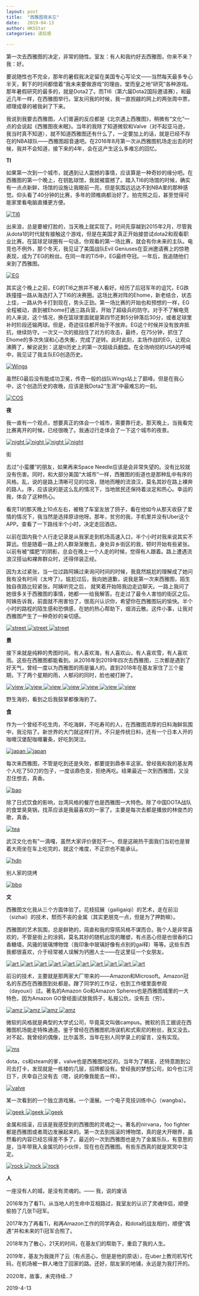 ```yaml
---
layout: post
title:  "西雅图夜未忘"
date:   2019-04-13
author: HKSStar
categories: 读后感

---
```


第一次去西雅图的决定，非常的随性。室友：有人和我约好去西雅图，你来不来？我：好。

要说随性也不完全，那年的暑假我决定留在美国专心写论文——当然每天最多专心半天，剩下的时间都借着“我未来要做游戏”的理由，堂而皇之地“研究”各种游戏。那年暑假研究的最多的，就是Dota2了。而TI6（第六届Dota2国际邀请赛），和最近几年一样，在西雅图举行。室友问我的时候，我一直觊觎的网上的两张周中票，顺理成章的被我剁了下来。

我说到我要去西雅图，人们普遍的反应都是《北京遇上西雅图》，稍微有“文化”一点的会说起《西雅图夜未眠》。当年的我除了知道微软和Valve（对不起亚马逊，我当时真不知道），就不知道西雅图还有什么了，一定要加上的话，就是已经不存在的NBA球队——西雅图超音速吧。在2016年8月第一次从西雅图机场走出去的时候，我并不会知道，接下来的4年，会在这产生这么多难忘的回忆。

**TI**


如果第一次到一个城市，就遇到让人震撼的事情，应该算是一种奇妙的缘分吧。在西雅图的第一个晚上，在钥匙球馆，我就被震撼了。踏入TI6的场馆的时候，确实有一点点新鲜，场馆的设施让我眼前一亮，但是氛围远远达不到NBA里的那种感觉。仰头看了40分钟的比赛，多年的颈椎病都治好了。拍完照之后，甚至觉得可能家里看电脑直播更方便。

<a href="https://radiump.github.io/myblog/assets/images/sea/1.jpg"  data-lightbox="falcon9-large">
  <img src="https://radiump.github.io/myblog/assets/images/sea/1.jpg" title="TI6">
</a>


出来浪，总是要被打脸的，当天晚上就实现了。时间先穿越到2015年2月，尽管我从dota1的时代就有接触这个游戏，但是在美国才真正开始接尝试dota2和观看职业比赛。在篮球足球圈有一句话，你观看的第一场比赛，就会有你未来的主队。电竞也不例外，那个冬天，我见证了美国战队Evil Geniuses在亚洲邀请赛上的惊艳表现，成为了EG的粉丝。在同一年的TI5中，EG最终夺冠。一年后，我追随他们来到了西雅图。

<a href="https://radiump.github.io/myblog/assets/images/sea/2.jpg"  data-lightbox="falcon9-large">
  <img src="https://radiump.github.io/myblog/assets/images/sea/2.jpg" title="EG">
</a>


其实这个晚上之前，EG的TI6之旅并不被人看好。经历了后冠军年的诅咒，EG跌跌撞撞一路从海选打入了TI6的决赛圈。这场比赛对阵的Ehome，新老结合，状态上佳，一路从外卡打到现在，势头正劲。第一场比赛的开始也和预想的一样，EG全程被动，直到被Ehome打通三路兵营，开始了超级兵的防守。对于不了解电竞的人来说，这个情况，换在篮球里面就是第四节还剩5分钟落后30分，或者足球里补时阶段还输两球。但是，奇迹往往都开始于不放弃。EG这个时候并没有放弃抵抗，继续防守。一次又一次的抵挡住了对方的攻击，最终，在75分钟，抓住了Ehome的多次失误和心态失衡，完成了逆转。此时此刻，主场作战的EG，让观众沸腾了，解说说到：这是ti历史上的第一次超级兵翻盘。在全场响彻的USA的呼喊中，我见证了我主队EG创造历史。


<a href="https://radiump.github.io/myblog/assets/images/sea/3.jpg"  data-lightbox="falcon9-large">
  <img src="https://radiump.github.io/myblog/assets/images/sea/3.jpg" title="Wings">
</a>

虽然EG最后没有能成功卫冕，传奇一般的战队Wings站上了巅峰。但是在我心中，这个创造历史的夜晚，应该是我Dota2“生涯”中最难忘的一刻。


<a href="https://radiump.github.io/myblog/assets/images/sea/4.jpg"  data-lightbox="falcon9-large">
  <img src="https://radiump.github.io/myblog/assets/images/sea/4.jpg" title="COS">
</a>

**夜**

我一直有一个观点，想要真正的体会一个城市，需要靠行走。那天晚上，当我看完比赛离开的时候，已经很晚了。我通过行走体会了一下这个城市的夜景。


<a href="https://radiump.github.io/myblog/assets/images/sea/5.jpg"  data-lightbox="falcon9-large">
  <img src="https://radiump.github.io/myblog/assets/images/sea/5.jpg" title="night">
</a>

<a href="https://radiump.github.io/myblog/assets/images/sea/6.jpg"  data-lightbox="falcon9-large">
  <img src="https://radiump.github.io/myblog/assets/images/sea/6.jpg" title="night">
</a>

<a href="https://radiump.github.io/myblog/assets/images/sea/7.jpg"  data-lightbox="falcon9-large">
  <img src="https://radiump.github.io/myblog/assets/images/sea/7.jpg" title="night">
</a>

<a href="https://radiump.github.io/myblog/assets/images/sea/8.jpg"  data-lightbox="falcon9-large">
  <img src="https://radiump.github.io/myblog/assets/images/sea/8.jpg" title="night">
</a>

街

去过“小蛮腰”的朋友，如果再来Space Needle应该是会非常失望的。没有比较就没有伤害。同时，和大部分美国“大城市”一样，西雅图的街道也是那种乱中有序的风格。乱，说的是路上清晰可见的垃圾，随地而睡的流浪汉，莫名其妙在路上裸奔的路人。序，应该说的是这么乱的情况下，当地居民还保持着淡定和热心。幸运的我，体会了这种热心。

看完TI的那天晚上10点左右，被租了车室友放了鸽子，看在他如今从那天收获了爱情的情况下，我当然是选择原谅他呀。那年，贫穷的我，手机里并没有Uber这个APP。查看了一下路线半个小时，决定走回酒店。

以前在国内我个人行走记录是从我家走到机场高速入口，半个小时对我来说其实不算远。但是随着一路上的人群渐渐散去，身处异乡街区的我，顿时开始有些紧张。以前有被“擂肥”的阴影，总会在晚上一个人走的时候，觉得有人跟着。路上遭遇流浪汉搭讪和裸奔群众时，还得佯装正经。

因为太过紧张，当一位过路阿姨过来询问时间的时候，我竟然尴尬的理解成了她问我有没有时间（太垮了）。尴尬过后，我向她道歉，说我是第一次来西雅图，陌生独自夜路比较紧张。阿姨听完之后， 就笑着开始陪我边走边聊天。一路上我问了她很多关于西雅图的事情，她都一一给我解答。在走过了最令人害怕的街区之后。阿姨告诉我，前面就不用害怕了，很高兴认识你，希望你在西雅图玩的愉快。半个小时的路程的陌生感和恐惧感，在她的热心帮助下，烟消云散。这件小事，让我对西雅图产生了一种奇妙的亲切感。

<a href="https://radiump.github.io/myblog/assets/images/sea/9.jpg"  data-lightbox="falcon9-large">
  <img src="https://radiump.github.io/myblog/assets/images/sea/9.jpg" title="street">
</a>
<a href="https://radiump.github.io/myblog/assets/images/sea/10.jpg"  data-lightbox="falcon9-large">
  <img src="https://radiump.github.io/myblog/assets/images/sea/10.jpg" title="street">
</a>
<a href="https://radiump.github.io/myblog/assets/images/sea/11.jpg"  data-lightbox="falcon9-large">
  <img src="https://radiump.github.io/myblog/assets/images/sea/11.jpg" title="street">
</a>


**景**

接下来就是纯粹的秀图时间。有人喜欢海，有人喜欢山，有人喜欢雪，有人喜欢雨。这些在西雅图都能看到。从2016年到2019年四次去西雅图，三次都是遇到了好天气，曾经一度以为西雅图的雨是骗人的。直到2018年在基友家住了三个星期，下了两个星期的雨，人郁闷的同时，脸也被打肿了。

<a href="https://radiump.github.io/myblog/assets/images/sea/12.jpg"  data-lightbox="falcon9-large">
  <img src="https://radiump.github.io/myblog/assets/images/sea/12.jpg" title="view">
</a>
<a href="https://radiump.github.io/myblog/assets/images/sea/13.jpg"  data-lightbox="falcon9-large">
  <img src="https://radiump.github.io/myblog/assets/images/sea/13.jpg" title="view">
</a>
<a href="https://radiump.github.io/myblog/assets/images/sea/14.jpg"  data-lightbox="falcon9-large">
  <img src="https://radiump.github.io/myblog/assets/images/sea/14.jpg" title="view">
</a>
<a href="https://radiump.github.io/myblog/assets/images/sea/15.jpg"  data-lightbox="falcon9-large">
  <img src="https://radiump.github.io/myblog/assets/images/sea/15.jpg" title="view">
</a>
<a href="https://radiump.github.io/myblog/assets/images/sea/16.jpg"  data-lightbox="falcon9-large">
  <img src="https://radiump.github.io/myblog/assets/images/sea/16.jpg" title="view">
</a>
<a href="https://radiump.github.io/myblog/assets/images/sea/17.jpg"  data-lightbox="falcon9-large">
  <img src="https://radiump.github.io/myblog/assets/images/sea/17.jpg" title="view">
</a>
<a href="https://radiump.github.io/myblog/assets/images/sea/18.jpg"  data-lightbox="falcon9-large">
  <img src="https://radiump.github.io/myblog/assets/images/sea/18.jpg" title="view">
</a>


野生海豹，看到之后我鼓掌都像海豹了。

**食**

作为一个曾经不吃生肉，不吃海鲜，不吃寿司的人，在西雅图浓厚的日料海鲜氛围中，我沦陷了。新世界的大门就这样打开。不只是传统日料，还有一个日本人开的咖喱汉堡配咖喱薯条，好吃到哭泣。

<a href="https://radiump.github.io/myblog/assets/images/sea/19.jpg"  data-lightbox="falcon9-large">
  <img src="https://radiump.github.io/myblog/assets/images/sea/19.jpg" title="japan">
</a>
<a href="https://radiump.github.io/myblog/assets/images/sea/20.jpg"  data-lightbox="falcon9-large">
  <img src="https://radiump.github.io/myblog/assets/images/sea/20.jpg" title="japan">
</a>





每次来西雅图，不管是吃到还是失败，都要提到鼎泰丰这家。曾经我和我的基友两个人吃了50刀的包子，一度谈鼎色变，拒绝再吃。结果最近一次到西雅图，又没忍住想去，真香。


<a href="https://radiump.github.io/myblog/assets/images/sea/21.jpg"  data-lightbox="falcon9-large">
  <img src="https://radiump.github.io/myblog/assets/images/sea/21.jpg" title="bao">
</a>




除了日式饮食的影响，台湾风格的餐厅也是西雅图一大特色。除了中国DOTA战队的食堂臭臭锅，找茶应该是我最喜欢的一家了。主要是每次去都是播放的林俊杰的歌，真香。

<a href="https://radiump.github.io/myblog/assets/images/sea/22.jpg"  data-lightbox="falcon9-large">
  <img src="https://radiump.github.io/myblog/assets/images/sea/22.jpg" title="tea">
</a>




武汉文化也有"一滴嘎，虽然大家评价褒贬不一。但是这碗热干面我们当初也是冒着大雨坐在车上吃完的，就这个难度，不正宗也不能承认。

<a href="https://radiump.github.io/myblog/assets/images/sea/23.jpg"  data-lightbox="falcon9-large">
  <img src="https://radiump.github.io/myblog/assets/images/sea/23.jpg" title="hdn">
</a>



别人家的烧烤

<a href="https://radiump.github.io/myblog/assets/images/sea/24.jpg"  data-lightbox="falcon9-large">
  <img src="https://radiump.github.io/myblog/assets/images/sea/24.jpg" title="bbq">
</a>



**文**

西雅图文化我从三个方面体验了。花枝招展（gailigaiqi）的艺术，走在前沿（sizhai）的技术，颓而不丧的金属（其实更朋克一点，但是为了押韵嘛）。

西雅图的艺术氛围，总是鲜艳的，简直和我的穿搭风格不谋而合。我个人是非常喜欢的，不管是街上的涂鸦，莫名其妙的随机出现的雕塑，有点恶心但是也很香的口香糖墙，风骚的玻璃博物馆（我印象中玻璃好像有点别的gai释）等等。这些东西我都很喜欢，介于经常被人误解为钙圈人士——在这里征一个女朋友。


<a href="https://radiump.github.io/myblog/assets/images/sea/25.jpg"  data-lightbox="falcon9-large">
  <img src="https://radiump.github.io/myblog/assets/images/sea/25.jpg" title="art">
</a>
<a href="https://radiump.github.io/myblog/assets/images/sea/26.jpg"  data-lightbox="falcon9-large">
  <img src="https://radiump.github.io/myblog/assets/images/sea/26.jpg" title="art">
</a>
<a href="https://radiump.github.io/myblog/assets/images/sea/27.jpg"  data-lightbox="falcon9-large">
  <img src="https://radiump.github.io/myblog/assets/images/sea/27.jpg" title="art">
</a>
<a href="https://radiump.github.io/myblog/assets/images/sea/28.jpg"  data-lightbox="falcon9-large">
  <img src="https://radiump.github.io/myblog/assets/images/sea/28.jpg" title="art">
</a>
<a href="https://radiump.github.io/myblog/assets/images/sea/29.jpg"  data-lightbox="falcon9-large">
  <img src="https://radiump.github.io/myblog/assets/images/sea/29.jpg" title="art">
</a>
<a href="https://radiump.github.io/myblog/assets/images/sea/30.jpg"  data-lightbox="falcon9-large">
  <img src="https://radiump.github.io/myblog/assets/images/sea/30.jpg" title="art">
</a>
<a href="https://radiump.github.io/myblog/assets/images/sea/31.jpg"  data-lightbox="falcon9-large">
  <img src="https://radiump.github.io/myblog/assets/images/sea/31.jpg" title="art">
</a>
<a href="https://radiump.github.io/myblog/assets/images/sea/32.jpg"  data-lightbox="falcon9-large">
  <img src="https://radiump.github.io/myblog/assets/images/sea/32.jpg" title="art">
</a>
<a href="https://radiump.github.io/myblog/assets/images/sea/33.jpg"  data-lightbox="falcon9-large">
  <img src="https://radiump.github.io/myblog/assets/images/sea/33.jpg" title="art">
</a>
<a href="https://radiump.github.io/myblog/assets/images/sea/34.jpg"  data-lightbox="falcon9-large">
  <img src="https://radiump.github.io/myblog/assets/images/sea/34.jpg" title="art">
</a>



前沿的技术，主要就是那两家大厂带来的——Amazon和Microsoft。Amazon冠名的东西在西雅图到处都是。蹭了同学的工作证，也到工作楼里面参观（dayouxi）过。著名的Amazon Go和Amazon Spheres也是西雅图城里的一大特色，因为Amazon GO曾经面试放我鸽子，私报公仇，没有去（穷）。


<a href="https://radiump.github.io/myblog/assets/images/sea/35.jpg"  data-lightbox="falcon9-large">
  <img src="https://radiump.github.io/myblog/assets/images/sea/35.jpg" title="amz">
</a>
<a href="https://radiump.github.io/myblog/assets/images/sea/36.jpg"  data-lightbox="falcon9-large">
  <img src="https://radiump.github.io/myblog/assets/images/sea/36.jpg" title="amz">
</a>
<a href="https://radiump.github.io/myblog/assets/images/sea/37.jpg"  data-lightbox="falcon9-large">
  <img src="https://radiump.github.io/myblog/assets/images/sea/37.jpg" title="amz">
</a>
<a href="https://radiump.github.io/myblog/assets/images/sea/38.jpg"  data-lightbox="falcon9-large">
  <img src="https://radiump.github.io/myblog/assets/images/sea/38.jpg" title="amz">
</a>


微软的风格就是典型的大学式公司，毕竟英文叫做campus。微软的员工据说在西雅图机场能走特殊通道。鉴于曾经在西雅图机场误机和式索尼的粉丝，我又没去。对不起，我曾经的偶像，比尔盖茨，当年在别人同学录上的留言，没有实现。

<a href="https://radiump.github.io/myblog/assets/images/sea/39.jpg"  data-lightbox="falcon9-large">
  <img src="https://radiump.github.io/myblog/assets/images/sea/39.jpg" title="ms">
</a>


dota，cs和steam的爹，valve也是西雅图地区的。当年为了朝圣，还特意跑到公司去打卡，发现就是一栋楼的几层，招牌都没有。曾经我的梦想公司，如今也江河日下，庆幸自己没有去（嗯，说的像我能去一样）。

<a href="https://radiump.github.io/myblog/assets/images/sea/40.jpg"  data-lightbox="falcon9-large">
  <img src="https://radiump.github.io/myblog/assets/images/sea/40.jpg" title="valve">
</a>


某一次看到的一个独立游戏展。一个漫展。一个电子竞技训练中心（wangba）。

<a href="https://radiump.github.io/myblog/assets/images/sea/41.jpg"  data-lightbox="falcon9-large">
  <img src="https://radiump.github.io/myblog/assets/images/sea/41.jpg" title="geek">
</a>
<a href="https://radiump.github.io/myblog/assets/images/sea/42.jpg"  data-lightbox="falcon9-large">
  <img src="https://radiump.github.io/myblog/assets/images/sea/42.jpg" title="geek">
</a>
<a href="https://radiump.github.io/myblog/assets/images/sea/43.jpg"  data-lightbox="falcon9-large">
  <img src="https://radiump.github.io/myblog/assets/images/sea/43.jpg" title="geek">
</a>


金属和摇滚，应该是我感受到的西雅图的灵魂之一。著名的nirvana，foo fighter都是西雅图或者周边发展起来的。第一次去到摇滚的博物馆，真的是大开眼界，虽然看的内容已经忘得差不多了。最近的一次到西雅图也是为了金属乐队，有意思的是，当年带我入金属坑的小伙伴，现在也在西雅图。有些东西真的就是冥冥中注定。


<a href="https://radiump.github.io/myblog/assets/images/sea/44.jpg"  data-lightbox="falcon9-large">
  <img src="https://radiump.github.io/myblog/assets/images/sea/44.jpg" title="rock">
</a>
<a href="https://radiump.github.io/myblog/assets/images/sea/45.jpg"  data-lightbox="falcon9-large">
  <img src="https://radiump.github.io/myblog/assets/images/sea/45.jpg" title="rock">
</a>
<a href="https://radiump.github.io/myblog/assets/images/sea/46.jpg"  data-lightbox="falcon9-large">
  <img src="https://radiump.github.io/myblog/assets/images/sea/46.jpg" title="rock">
</a>



**人**

一座没有人的城，是没有灵魂的。—— 我，说的废话

2016年为了看Ti，从当地人的生命中互相路过，我室友的认识了灵魂伴侣，顺便偷拍了几张Ti冠军。

2017年为了再看Ti，和再Amazon工作的同学再会，和dota的战友相约，顺便“偶遇”并和未来的Ti冠军合照了。

2018年为了散心，21天的时间，在基友们的帮助下，重启了我的人生。

2019年，基友为我拨开了云（有点恶心，但是是他的原话），在uber上教司机写代码，在机场被一群人堵住了回家的路。还好，朋友家的地铺，永远是为我打开的。

2020年，故事，未完待续...?

2019-4-13